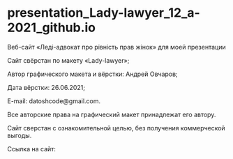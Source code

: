 # presentation_Lady-lawyer_12_a-2021_github.io



<p>Веб-сайт «Леді-адвокат про рівність прав жінок» для моей презентации</p>
<p>Сайт свёрстан по макету «Lady-lawyer»;</p>
<p>Автор графического макета и вёрстки: Андрей Овчаров;</p>
<p>Дата вёрстки: 26.06.2021;</p>
<p>E-mail: datoshcode@gmail.com.</p>
<p>Все авторские права на графический макет принадлежат его автору.</p>
<p>Сайт сверстан с ознакомительной целью, без получения коммерческой выгоды.</p>

<p>Ссылка на сайт:   </p>
